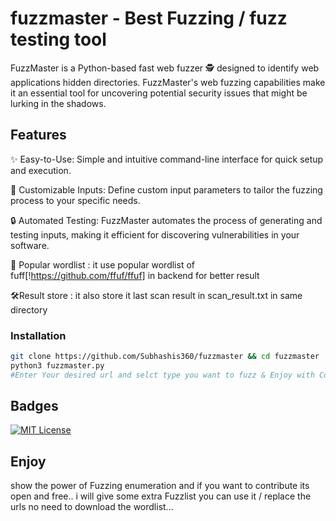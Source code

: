 # fuzzmaster - Best Fuzzing / fuzz testing tool

FuzzMaster is a Python-based fast web fuzzer 🕵️ designed to identify web applications hidden directories. FuzzMaster's web fuzzing capabilities make it an essential tool for uncovering potential security issues that might be lurking in the shadows.

## Features

✨ Easy-to-Use: Simple and intuitive command-line interface for quick setup and execution.

🔎 Customizable Inputs: Define custom input parameters to tailor the fuzzing process to your specific needs.

🔒 Automated Testing: FuzzMaster automates the process of generating and testing inputs, making it efficient for discovering vulnerabilities in your software.

🔑 Popular wordlist : it use popular wordlist of fuff[!https://github.com/ffuf/ffuf] in backend for better result

🛠️Result store : it also store it last scan result in scan_result.txt in same directory

### Installation

```bash
git clone https://github.com/Subhashis360/fuzzmaster && cd fuzzmaster
python3 fuzzmaster.py
#Enter Your desired url and selct type you want to fuzz & Enjoy with Coffie
```

## Badges

[![MIT License](https://img.shields.io/badge/License-MIT-green.svg)](https://choosealicense.com/licenses/mit/)

## Enjoy
show the power of Fuzzing enumeration and if you want to contribute its open and free.. i will give some extra Fuzzlist you can use it / replace the urls no need to download the wordlist...
